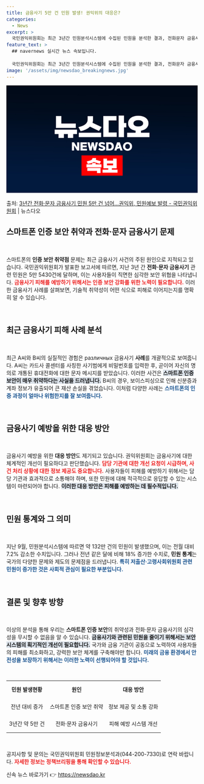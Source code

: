 ```yaml
---
title: 금융사기 5만 건 민원 발생! 권익위의 대응은?
categories:
  - News
excerpt: >
  국민권익위원회는 최근 3년간 민원분석시스템에 수집된 민원을 분석한 결과, 전화문자 금융사기 관련 민원이 5만…
feature_text: >
  ## navernews 실시간 뉴스 속보입니다.

  국민권익위원회는 최근 3년간 민원분석시스템에 수집된 민원을 분석한 결과, 전화문자 금융사기 관련 민원이 5만…
image: '/assets/img/newsdao_breakingnews.jpg'
---
```


![뉴스다오 속보](/assets/img/newsdao_breakingnews.jpg)

<p>출처: <a href="https://newsdao.kr/2296" rel="dofollow">3년간 전화·문자 금융사기 민원 5만 건 넘어…권익위, 민원예보 발령   - 국민권익위원회</a> | 뉴스다오</p>

<h2 data-ke-size="size26">스마트폰 인증 보안 취약과 전화·문자 금융사기 문제</h2>

<p data-ke-size="size16">&nbsp;</p>

스마트폰의 <b>인증 보안 취약점</b> 문제는 최근 금융사기 사건의 주된 원인으로 지적되고 있습니다. 국민권익위원회가 발표한 보고서에 따르면, 지난 3년 간 <b>전화·문자 금융사기</b> 관련 민원은 5만 5430건에 달하며, 이는 사용자들이 직면한 심각한 보안 위협을 나타냅니다. <b><span style="color: #ee2323;">금융사기 피해를 예방하기 위해서는 인증 보안 강화를 위한 노력이 필요합니다.</span></b> 이러한 금융사기 사례를 살펴보면, 기술적 취약성이 어떤 식으로 피해로 이어지는지를 명확히 알 수 있습니다.

<p data-ke-size="size16">&nbsp;</p>

<h2 data-ke-size="size26">최근 금융사기 피해 사례 분석</h2>

<p data-ke-size="size16">&nbsp;</p>

최근 A씨와 B씨의 실질적인 경험은 различных 금융사기 <b>사례</b>를 개괄적으로 보여줍니다. A씨는 카드사 콜센터를 사칭한 사기범에게 비밀번호를 입력한 후, 곧이어 자신의 명의로 개통된 휴대전화에 대한 문자 메시지를 받았습니다. 이러한 사건은 <b><span style="background-color: #21538527;">스마트폰 인증 보안이 매우 취약하다는 사실을 드러냅니다.</span></b> B씨의 경우, 보이스피싱으로 인해 신분증과 계좌 정보가 유출되어 큰 재산 손실을 겪었습니다. 이처럼 다양한 사례는 <b><span style="color: #1a5490;">스마트폰의 인증 과정이 얼마나 위험한지를 잘 보여줍니다.</span></b>

<p data-ke-size="size16">&nbsp;</p>

<h2 data-ke-size="size26">금융사기 예방을 위한 대응 방안</h2>

<p data-ke-size="size16">&nbsp;</p>

금융사기 예방을 위한 <b>대응 방안</b>도 제기되고 있습니다. 권익위원회는 금융사기에 대한 체계적인 개선이 필요하다고 판단했습니다. <b><span style="color: #ee2323;">담당 기관에 대한 개선 요청이 시급하며, 사건 처리 상황에 대한 정보 제공도 중요합니다.</span></b> 사용자들이 피해를 예방하기 위해서는 담당 기관과 효과적으로 소통해야 하며, 또한 민원에 대해 적극적으로 응답할 수 있는 시스템이 마련되어야 합니다. <b><span style="background-color: #21538527;">이러한 대응 방안은 피해를 예방하는 데 필수적입니다.</span></b>

<p data-ke-size="size16">&nbsp;</p>

<h2 data-ke-size="size26">민원 통계와 그 의미</h2>

<p data-ke-size="size16">&nbsp;</p>

지난 9월, 민원분석시스템에 따르면 약 132만 건의 민원이 발생했으며, 이는 전월 대비 7.2% 감소한 수치입니다. 그러나 전년 같은 달에 비해 18% 증가한 수치로, <b>민원 통계</b>는 국가의 다양한 문제와 제도의 문제점을 드러냅니다. <b><span style="color: #1a5490;">특히 저출산·고령사회위원회 관련 민원이 증가한 것은 사회적 관심이 필요한 부분입니다.</span></b>

<p data-ke-size="size16">&nbsp;</p>

<h2 data-ke-size="size26">결론 및 향후 방향</h2>

<p data-ke-size="size16">&nbsp;</p>

이상의 분석을 통해 우리는 <b>스마트폰 인증 보안</b>의 취약성과 전화·문자 금융사기의 심각성을 무시할 수 없음을 알 수 있습니다. <b><span style="background-color: #21538527;">금융사기와 관련된 민원을 줄이기 위해서는 보안 시스템의 획기적인 개선이 필요합니다.</span></b> 국가와 금융 기관이 공동으로 노력하여 사용자들의 피해를 최소화하고, 강력한 보안 체계를 구축해야만 합니다. <b><span style="color: #1a5490;">미래의 금융 환경에서 안전성을 보장하기 위해서는 이러한 노력이 선행되어야 할 것입니다.</span></b>

<p data-ke-size="size16">&nbsp;</p>

<table style="border-collapse:collapse; width:100%;">
<tr>
<td style="text-align: center; height: 40px;"><b>민원 발생현황</b></td>
<td style="text-align: center; height: 40px;"><b>원인</b></td>
<td style="text-align: center; height: 40px;"><b>대응 방안</b></td>
</tr>
<tr>
<td style="text-align: center; height: 40px;">전년 대비 증가</td>
<td style="text-align: center; height: 40px;">스마트폰 인증 보안 취약</td>
<td style="text-align: center; height: 40px;">정보 제공 및 소통 강화</td>
</tr>
<tr>
<td style="text-align: center; height: 40px;">3년간 약 5만 건</td>
<td style="text-align: center; height: 40px;">전화·문자 금융사기</td>
<td style="text-align: center; height: 40px;">피해 예방 시스템 개선</td>
</tr>
</table> 

<p data-ke-size="size16">&nbsp;</p> 

공지사항 및 문의는 국민권익위원회 민원정보분석과(044-200-7330)로 연락 바랍니다. <b><span style="color: #ee2323;">자세한 정보는 정책브리핑을 통해 확인할 수 있습니다.</span></b> 

신속 뉴스 바로가기 👉 <a href="https://newsdao.kr" rel="dofollow">https://newsdao.kr</a>


